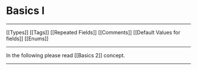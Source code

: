# Basics I

---

[[Types]]
[[Tags]]
[[Repeated Fields]]
[[Comments]]
[[Default Values for fields]]
[[Enums]]
&nbsp;&nbsp;

---

In the following please read [[Basics 2]] concept.

---